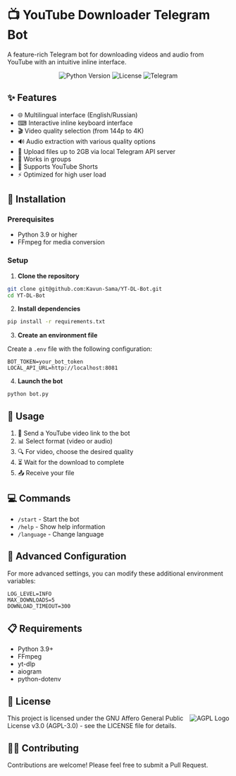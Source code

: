 # 📺 YouTube Downloader Telegram Bot

A feature-rich Telegram bot for downloading videos and audio from YouTube with an intuitive inline interface.

<p align="center">
  <img src="https://img.shields.io/badge/python-3.9+-blue.svg" alt="Python Version">
  <img src="https://img.shields.io/badge/license-AGPL--3.0-green.svg" alt="License">
  <img src="https://img.shields.io/badge/Telegram-Bot-blue?logo=telegram" alt="Telegram">
</p>

## ✨ Features

- 🌐 Multilingual interface (English/Russian)
- ⌨ Interactive inline keyboard interface
- 🎬 Video quality selection (from 144p to 4K)
- 🔊 Audio extraction with various quality options
- 📁 Upload files up to 2GB via local Telegram API server
- 👥 Works in groups
- 📱 Supports YouTube Shorts
- ⚡ Optimized for high user load

## 🚀 Installation

### Prerequisites

- Python 3.9 or higher
- FFmpeg for media conversion

### Setup

1. **Clone the repository**

```bash
git clone git@github.com:Kavun-Sama/YT-DL-Bot.git
cd YT-DL-Bot
```

2. **Install dependencies**

```bash
pip install -r requirements.txt
```

3. **Create an environment file**

Create a `.env` file with the following configuration:

```env
BOT_TOKEN=your_bot_token
LOCAL_API_URL=http://localhost:8081
```

4. **Launch the bot**

```bash
python bot.py
```

## 📖 Usage

1. 🔗 Send a YouTube video link to the bot
2. 📊 Select format (video or audio)
3. 🔍 For video, choose the desired quality
4. ⏳ Wait for the download to complete
5. 📤 Receive your file

## 💻 Commands

- `/start` - Start the bot
- `/help` - Show help information
- `/language` - Change language


## 🔧 Advanced Configuration

For more advanced settings, you can modify these additional environment variables:

```env
LOG_LEVEL=INFO
MAX_DOWNLOADS=5
DOWNLOAD_TIMEOUT=300
```

## 📋 Requirements

- Python 3.9+
- FFmpeg
- yt-dlp
- aiogram
- python-dotenv

## 📜 License

<img src="https://www.gnu.org/graphics/agplv3-with-text-100x42.png" alt="AGPL Logo" align="right" />

This project is licensed under the GNU Affero General Public License v3.0 (AGPL-3.0) - see the LICENSE file for details.

## 👨‍💻 Contributing

Contributions are welcome! Please feel free to submit a Pull Request.
